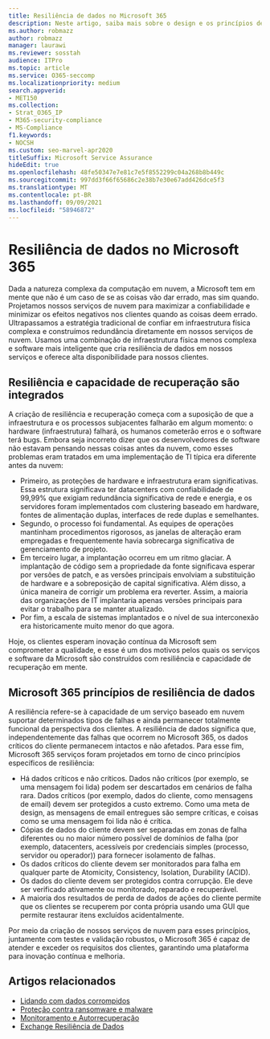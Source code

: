 ```yaml
---
title: Resiliência de dados no Microsoft 365
description: Neste artigo, saiba mais sobre o design e os princípios de resiliência e recuperação de dados no Microsoft 365.
ms.author: robmazz
author: robmazz
manager: laurawi
ms.reviewer: sosstah
audience: ITPro
ms.topic: article
ms.service: O365-seccomp
ms.localizationpriority: medium
search.appverid:
- MET150
ms.collection:
- Strat_O365_IP
- M365-security-compliance
- MS-Compliance
f1.keywords:
- NOCSH
ms.custom: seo-marvel-apr2020
titleSuffix: Microsoft Service Assurance
hideEdit: true
ms.openlocfilehash: 48fe50347e7e81c7e5f8552299c04a268b8b449c
ms.sourcegitcommit: 997dd3f66f65686c2e38b7e30e67add426dce5f3
ms.translationtype: MT
ms.contentlocale: pt-BR
ms.lasthandoff: 09/09/2021
ms.locfileid: "58946872"
---
```

# <a name="data-resiliency-in-microsoft-365"></a>Resiliência de dados no Microsoft 365

Dada a natureza complexa da computação em nuvem, a Microsoft tem em mente que não é um caso de se as coisas vão dar errado, mas sim quando. Projetamos nossos serviços de nuvem para maximizar a confiabilidade e minimizar os efeitos negativos nos clientes quando as coisas deem errado. Ultrapassamos a estratégia tradicional de confiar em infraestrutura física complexa e construímos redundância diretamente em nossos serviços de nuvem. Usamos uma combinação de infraestrutura física menos complexa e software mais inteligente que cria resiliência de dados em nossos serviços e oferece alta disponibilidade para nossos clientes.

## <a name="resiliency-and-recoverability-are-built-in"></a>Resiliência e capacidade de recuperação são integrados

A criação de resiliência e recuperação começa com a suposição de que a infraestrutura e os processos subjacentes falharão em algum momento: o hardware (infraestrutura) falhará, os humanos cometerão erros e o software terá bugs. Embora seja incorreto dizer que os desenvolvedores de software não estavam pensando nessas coisas antes da nuvem, como esses problemas eram tratados em uma implementação de TI típica era diferente antes da nuvem:

- Primeiro, as proteções de hardware e infraestrutura eram significativas. Essa estrutura significava ter datacenters com confiabilidade de 99,99% que exigiam redundância significativa de rede e energia, e os servidores foram implementados com clustering baseado em hardware, fontes de alimentação duplas, interfaces de rede duplas e semelhantes.
- Segundo, o processo foi fundamental. As equipes de operações mantinham procedimentos rigorosos, as janelas de alteração eram empregadas e frequentemente havia sobrecarga significativa de gerenciamento de projeto.
- Em terceiro lugar, a implantação ocorreu em um ritmo glaciar. A implantação de código sem a propriedade da fonte significava esperar por versões de patch, e as versões principais envolviam a substituição de hardware e a sobreposição de capital significativa. Além disso, a única maneira de corrigir um problema era reverter. Assim, a maioria das organizações de IT implantaria apenas versões principais para evitar o trabalho para se manter atualizado.
- Por fim, a escala de sistemas implantados e o nível de sua interconexão era historicamente muito menor do que agora.

Hoje, os clientes esperam inovação contínua da Microsoft sem comprometer a qualidade, e esse é um dos motivos pelos quais os serviços e software da Microsoft são construídos com resiliência e capacidade de recuperação em mente.

## <a name="microsoft-365-data-resiliency-principles"></a>Microsoft 365 princípios de resiliência de dados

A resiliência refere-se à capacidade de um serviço baseado em nuvem suportar determinados tipos de falhas e ainda permanecer totalmente funcional da perspectiva dos clientes. A resiliência de dados significa que, independentemente das falhas que ocorrem no Microsoft 365, os dados críticos do cliente permanecem intactos e não afetados. Para esse fim, Microsoft 365 serviços foram projetados em torno de cinco princípios específicos de resiliência:

- Há dados críticos e não críticos. Dados não críticos (por exemplo, se uma mensagem foi lida) podem ser descartados em cenários de falha rara. Dados críticos (por exemplo, dados do cliente, como mensagens de email) devem ser protegidos a custo extremo. Como uma meta de design, as mensagens de email entregues são sempre críticas, e coisas como se uma mensagem foi lida não é crítica.
- Cópias de dados do cliente devem ser separadas em zonas de falha diferentes ou no maior número possível de domínios de falha (por exemplo, datacenters, acessíveis por credenciais simples (processo, servidor ou operador)) para fornecer isolamento de falhas. 
- Os dados críticos do cliente devem ser monitorados para falha em qualquer parte de Atomicity, Consistency, Isolation, Durability (ACID).
- Os dados do cliente devem ser protegidos contra corrupção. Ele deve ser verificado ativamente ou monitorado, reparado e recuperável.
- A maioria dos resultados de perda de dados de ações do cliente permite que os clientes se recuperem por conta própria usando uma GUI que permite restaurar itens excluídos acidentalmente.

Por meio da criação de nossos serviços de nuvem para esses princípios, juntamente com testes e validação robustos, o Microsoft 365 é capaz de atender e exceder os requisitos dos clientes, garantindo uma plataforma para inovação contínua e melhoria.

## <a name="related-articles"></a>Artigos relacionados

- [Lidando com dados corrompidos](assurance-dealing-with-data-corruption.md)
- [Proteção contra ransomware e malware](assurance-malware-and-ransomware-protection.md)
- [Monitoramento e Autorrecuperação](assurance-monitoring-and-self-healing.md)
- [Exchange Resiliência de Dados](assurance-exchange-data-resiliency.md)
